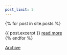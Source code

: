 ```yaml
---
post_limit: 5
---
```



{% for post in site.posts %}
<div>
	{{ post.excerpt }}
	<a href="{{ post.url }}">read more</a>
</div>
{% endfor %}

[Archive](/archive)


